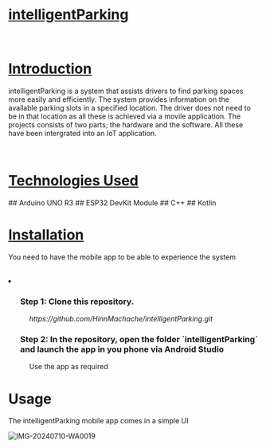 <h1><u><b>intelligentParking</b></u></h1>
<br>
<h1><u><b>Introduction</b></u></h1>
<p>intelligentParking is a system that assists drivers to find parking spaces more easily and efficiently. The system provides information on the available parking slots in a specified location. The driver does not need to be in that location as all these is achieved via a movile application. The projects consists of two parts; the hardware and the software. All these have been intergrated into an IoT application.</p>
<br>
<h1><u><b>Technologies Used</b></u></h1>
## Arduino UNO R3
## ESP32 DevKit Module
## C++
## Kotlin

<h1><u><b>Installation</b></u></h1>
<p>You need to have the mobile app to be able to experience the system</p>
<br>
<li>
  <ol><h3>Step 1: Clone this repository.</h3></ol>
  <p><i>&emsp;&emsp;&emsp;https://github.com/HinnMachache/intelligentParking.git</i></p>
  <ol><h3>Step 2: In the repository, open the folder `intelligentParking` and launch the app in you phone via Android Studio</h3></ol>
  <p>&emsp;&emsp;&emsp;Use the app as required</p>
</li>

<h1>Usage</h1>
<p>The intelligentParking mobile app comes in a simple UI</p>

![IMG-20240710-WA0019](https://github.com/HinnMachache/intelligentParking/assets/70755555/944a9322-73c5-491a-8384-21375fef2977)

